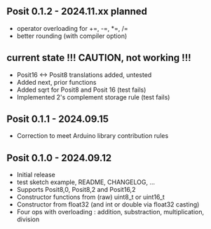 ## Posit 0.1.2 - 2024.11.xx planned 

* operator overloading for +=, -=, *=, /=
* better rounding (with compiler option)
 
## current state !!! CAUTION, not working !!!

* Posit16 <-> Posit8 translations added, untested
* Added next, prior functions
* Added sqrt for Posit8 and Posit 16 (test fails)
* Implemented 2's complement storage rule (test fails)

## Posit 0.1.1 - 2024.09.15

* Correction to meet Arduino library contribution rules

## Posit 0.1.0 - 2024.09.12

* Initial release
* test sketch example, README, CHANGELOG, ...
* Supports Posit8,0, Posit8,2 and Posit16,2
* Constructor functions from (raw) uint8_t or uint16_t
* Constructor from float32 (and int or double via float32 casting)
* Four ops with overloading : addition, substraction, multiplication, division


 
